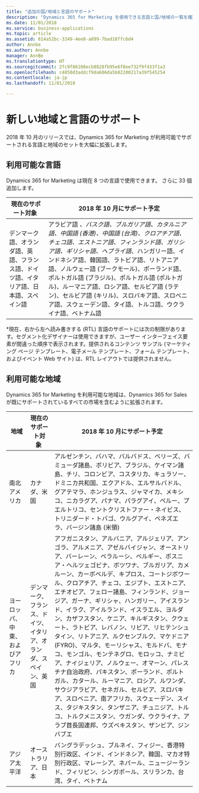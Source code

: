 ```yaml
---
title: "追加の国/地域と言語のサポート"
description: "Dynamics 365 for Marketing を使用できる言語と国/地域の一覧を確認します。"
ms.date: 11/01/2018
ms.service: business-applications
ms.topic: article
ms.assetid: 814a52bc-3349-4ee8-a899-7bad18ffc6d4
author: Annbe
ms.author: Annbe
manager: AnnBe
ms.translationtype: HT
ms.sourcegitcommit: 2fc9f86108ecb8828fb95e6f8ee732f9f433f1a3
ms.openlocfilehash: c4050d3addcf9da606da5b82200217a39f545254
ms.contentlocale: ja-jp
ms.lasthandoff: 11/01/2018

---
```


# <a name="new-geographical-and-language-support"></a>新しい地域と言語のサポート

2018 年 10 月のリリースでは、Dynamics 365 for Marketing が利用可能でサポートされる言語と地域のセットを大幅に拡張します。

## <a name="language-availability"></a>利用可能な言語

Dynamics 365 for Marketing は現在 8 つの言語で使用できます。 さらに 33 個追加します。

| 現在のサポート対象&nbsp;         | 2018 年 10 月にサポート予定         |
|-----------------------------|-------------------------------|
| デンマーク語、オランダ語、英語、フランス語、ドイツ語、イタリア語、日本語、スペイン語 | アラビア語 *、バスク語、ブルガリア語、カタルニア語、中国語 (香港)、中国語 (台湾)、クロアチア語、チェコ語、エストニア語、フィンランド語、ガリシア語、ギリシャ語、ヘブライ語*、ハンガリー語、インドネシア語、韓国語、ラトビア語、リトアニア語、ノルウェー語 (ブークモール)、ポーランド語、ポルトガル語 (ブラジル)、ポルトガル語 (ポルトガル)、ルーマニア語、ロシア語、セルビア語 (ラテン)、セルビア語 (キリル)、スロバキア語、スロベニア語、スウェーデン語、タイ語、トルコ語、ウクライナ語、ベトナム語 |

\*現在、右から左へ読み書きする (RTL) 言語のサポートには次の制限があります。セグメント化デザイナーは使用できますが、ユーザー インターフェイス要素が間違った順序で表示されます。提供されるコンテンツ サンプル (マーケティング ページ テンプレート、電子メール テンプレート、フォーム テンプレート、およびイベント Web サイト) は、RTL レイアウトでは提供されません。

## <a name="geographical-availability"></a>利用可能な地域

Dynamics 365 for Marketing を利用可能な地域は、Dynamics 365 for Sales が既にサポートされているすべての市場を含むように拡張されます。

|地域      | 現在のサポート対象&nbsp;         | 2018 年 10 月にサポート予定         |
|----------|-----------------------------|-------------------------------|
|南北アメリカ&nbsp;|カナダ、米国&nbsp;|アルゼンチン、バハマ、バルバドス、ベリーズ、バミューダ諸島、ボリビア、ブラジル、ケイマン諸島、チリ、コロンビア、コスタリカ、キュラソー、ドミニカ共和国、エクアドル、エルサルバドル、グアテマラ、ホンジュラス、ジャマイカ、メキシコ、ニカラグア、パナマ、パラグアイ、ペルー、プエルトリコ、セントクリストファー・ネイビス、トリニダード・トバゴ、ウルグアイ、ベネズエラ、バージン諸島 (米領)|
|ヨーロッパ、中東、およびアフリカ&nbsp;|デンマーク、フランス、ドイツ、イタリア、オランダ、スペイン、英国&nbsp;|アフガニスタン、アルバニア、アルジェリア、アンゴラ、アルメニア、アゼルバイジャン、オーストリア、バーレーン、ベラルーシ、ベルギー、ボスニア・ヘルツェゴビナ、ボツワナ、ブルガリア、カメルーン、カーボベルデ、キプロス、コートジボワール、クロアチア、チェコ、エジプト、エストニア、エチオピア、フェロー諸島、フィンランド、ジョージア、ガーナ、ギリシャ、ハンガリー、アイスランド、イラク、アイルランド、イスラエル、ヨルダン、カザフスタン、ケニア、キルギスタン、クウェート、ラトビア、レバノン、リビア、リヒテンシュタイン、リトアニア、ルクセンブルク、マケドニア (FYRO)、マルタ、モーリシャス、モルドバ、モナコ、モンゴル、モンテネグロ、モロッコ、ナミビア、ナイジェリア、ノルウェー、オマーン、パレスチナ自治政府、パキスタン、ポーランド、ポルトガル、カタール、ルーマニア、ロシア、ルワンダ、サウジアラビア、セネガル、セルビア、スロバキア、スロベニア、南アフリカ、スウェーデン、スイス、タジキスタン、タンザニア、チュニジア、トルコ、トルクメニスタン、ウガンダ、ウクライナ、アラブ首長国連邦、ウズベキスタン、ザンビア、ジンバブエ|
|アジア太平洋&nbsp;|オーストラリア、日本|バングラデッシュ、ブルネイ、フィジー、香港特別行政区、インド、インドネシア、韓国、マカオ特別行政区、マレーシア、ネパール、ニュージーランド、フィリピン、シンガポール、スリランカ、台湾、タイ、ベトナム|

